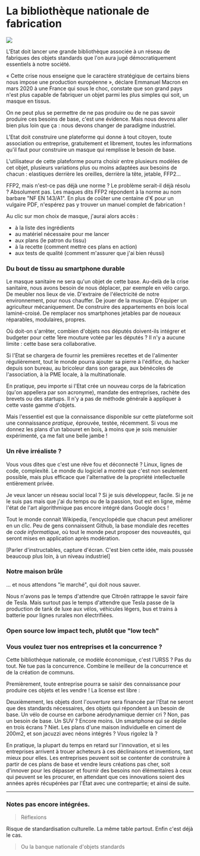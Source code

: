 # La bibliothèque nationale de fabrication


![](https://i.imgur.com/yGG56Qr.jpg)


L'Etat doit lancer une grande bibliothèque associée à un réseau de fabriques des objets standards que l'on aura jugé démocratiquement essentiels à notre société.

« Cette crise nous enseigne que le caractère stratégique de certains biens nous impose une production européenne », déclare Emmanuel Macron en mars 2020 à une France qui sous le choc, constate que son grand pays n'est plus capable de fabriquer un objet parmi les plus simples qui soit, un masque en tissus.

On ne peut plus se permettre de ne pas produire ou de ne pas savoir produire ces besoins de base, c'est une évidence. Mais nous devons aller bien plus loin que ça : nous devons changer de paradigme industriel.

L'Etat doit construire une plateforme qui donne à tout citoyen, toute association ou entreprise, gratuitement et librement, toutes les informations qu'il faut pour construire un masque qui remplisse le besoin de base. 

L'utilisateur de cette plateforme pourra choisir entre plusieurs modèles de cet objet, plusieurs variations plus ou moins adaptées aux besoins de chacun : elastiques derrière les oreilles, derrière la tête, jetable, FFP2... 

FFP2, mais n'est-ce pas déjà une norme ? Le problème serait-il déjà résolu ? Absolument pas. Les maques dits FFP2 répondent à la norme au nom barbare "NF EN 143/A1". En plus de coûter une centaine d'€ pour un vulgaire PDF, n'espérez pas y trouver un manuel complet de fabrication ! 

Au clic sur mon choix de masque, j'aurai alors accès : 
- à la liste des ingrédients
- au matériel nécessaire pour me lancer
- aux plans (le patron du tissu)
- à la recette (comment mettre ces plans en action)
- aux tests de qualité (comment m'assurer que j'ai bien réussi)

### Du bout de tissu au smartphone durable

Le masque sanitaire ne sera qu'un objet de cette base. Au-delà de la crise sanitaire, nous avons besoin de nous déplacer, par exemple en vélo cargo. De meubler nos lieux de vie. D'extraire de l'électricité de notre environnement, pour nous chauffer. De jouer de la musique. D'équiper un agriculteur mécaniquement. De construire des appartements en bois local laminé-croisé. De remplacer nos smartphones jetables par de noueaux réparables, modulaires, propres.



Où doit-on s'arrêter, combien d'objets nos députés doivent-ils intégrer et budgeter pour cette 1ère mouture votée par les députés ? Il n'y a aucune limite : cette base sera collaborative. 

Si l'Etat se chargera de fournir les premières recettes et de l'alimenter régulièrement, tout le monde pourra ajouter sa pierre à l'édifice, du hacker depuis son bureau, au bricoleur dans son garage, aux bénécoles de l'association, à la PME locale, à la multinationale.

En pratique, peu importe si l'Etat crée un nouveau corps de la fabrication (qu'on appellera par son acronyme), mandate des entreprises, rachète des brevets ou des startups. Il n'y a pas de méthode générale à appliquer à cette vaste gamme d'objets. 

Mais l'essentiel est que la connaissance disponible sur cette plateforme soit une connaissance *pratique*, éprouvée, testée, récemment. Si vous me donnez les plans d'un tabouret en bois, à moins que je sois menuisier expérimenté, ça me fait une belle jambe !

### Un rêve irréaliste ?

Vous vous dites que c'est une rêve fou et déconnecté ? Linux, lignes de code, complexité. Le monde du logiciel a montré que c'est non seulement possible, mais plus efficace que l'alternative de la propriété intellectuelle entièrement privée.

Je veux lancer un réseau social local ? Si je suis développeur, facile. Si je ne le suis pas mais que j'ai du temps ou de la passion, tout est en ligne, même l'état de l'art algorithmique pas encore intégré dans Google docs ! 

Tout le monde connait Wikipedia, l'encyclopédie que chacun peut améliorer en un clic. Peu de gens connaissent Github, la base mondiale des recettes de *code informatique*, où tout le monde peut proposer des nouveautés, qui seront mises en application après modération.

[Parler d'instructables, capture d'écran. C'est bien cette idée, mais poussée beaucoup plus loin, à un niveau industriel]


### Notre maison brûle

... et nous attendons "le marché", qui doit nous sauver.

Nous n'avons pas le temps d'attendre que Citroën rattrappe le savoir faire de Tesla. Mais surtout pas le temps d'attendre que Tesla passe de la production de tank de luxe aux vélos, véhicules légers, bus et trains à batterie pour lignes rurales non électrifiées.


### Open source low impact tech, plutôt que "low tech"


### Vous voulez tuer nos entreprises et la concurrence ? 

Cette bibliothèque nationale, ce modèle économique, c'est l'URSS ? Pas du tout. Ne tue pas la concurrence. Combine le meilleur de la concurrence et de la création de communs.

Premièrement, toute entreprise pourra se saisir des connaissance pour produire ces objets et les vendre ! La license est libre : 

Deuxièmement, les objets dont l'*ouverture* sera financée par l'Etat ne seront que des standards nécessaires, des objets qui répondent à un besoin de base. Un vélo de course en carbone aérodynamique dernier cri ? Non, pas un besoin de base. Un SUV ? Encore moins. Un smartphone qui se déplie en trois écrans ? Niet. Les plans d'une maison individuelle en ciment de 200m2, et son jacuzzi avec néons intégrés ? Vous rigolez là ?

En pratique, la plupart du temps en retard sur l'innovation, et si les entreprises arrivent à trouer acheteurs à ces déclinaisons et inventions, tant mieux pour elles. Les entreprises peuvent soit se contenter de construire à partir de ces plans de base et vendre leurs créations pas cher, soit d'innover pour les dépasser et fournir des besoins non élémentaires à ceux qui peuvent se les procurer, en attendant que ces innovations soient des années après récupérées par l'État avec une contrepartie; et ainsi de suite.


------------

### Notes pas encore intégrées.




> Réflexions 

Risque de standardisation culturelle. La même table partout. Enfin c'est déjà le cas.

> Ou la banque nationale d'objets standards
